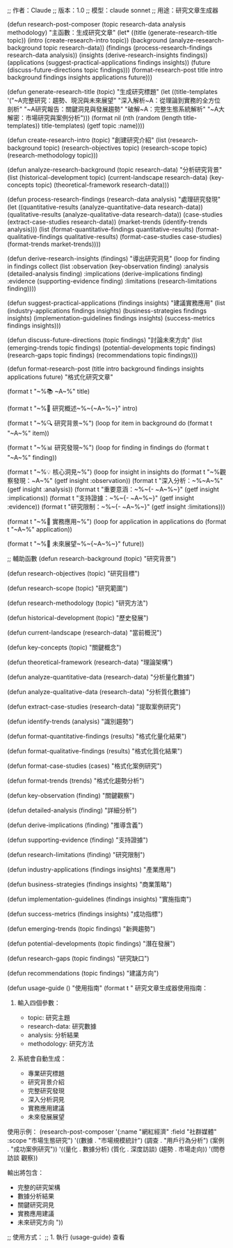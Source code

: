 ;; 作者：Claude
;; 版本：1.0
;; 模型：claude sonnet
;; 用途：研究文章生成器

(defun research-post-composer (topic research-data analysis methodology)
  "主函數：生成研究文章"
  (let* ((title (generate-research-title topic))
         (intro (create-research-intro topic))
         (background (analyze-research-background topic research-data))
         (findings (process-research-findings research-data analysis))
         (insights (derive-research-insights findings))
         (applications (suggest-practical-applications findings insights))
         (future (discuss-future-directions topic findings)))
    (format-research-post title intro background findings insights 
                         applications future)))

(defun generate-research-title (topic)
  "生成研究標題"
  (let ((title-templates
         '("~A完整研究：趨勢、現況與未來展望"
           "深入解析~A：從理論到實務的全方位剖析"
           "~A研究報告：關鍵洞見與發展趨勢"
           "破解~A：完整生態系統解析"
           "~A大解密：市場研究與案例分析")))
    (format nil
            (nth (random (length title-templates)) title-templates)
            (getf topic :name))))

(defun create-research-intro (topic)
  "創建研究介紹"
  (list
   (research-background topic)
   (research-objectives topic)
   (research-scope topic)
   (research-methodology topic)))

(defun analyze-research-background (topic research-data)
  "分析研究背景"
  (list
   (historical-development topic)
   (current-landscape research-data)
   (key-concepts topic)
   (theoretical-framework research-data)))

(defun process-research-findings (research-data analysis)
  "處理研究發現"
  (let ((quantitative-results (analyze-quantitative-data research-data))
        (qualitative-results (analyze-qualitative-data research-data))
        (case-studies (extract-case-studies research-data))
        (market-trends (identify-trends analysis)))
    (list
     (format-quantitative-findings quantitative-results)
     (format-qualitative-findings qualitative-results)
     (format-case-studies case-studies)
     (format-trends market-trends))))

(defun derive-research-insights (findings)
  "導出研究洞見"
  (loop for finding in findings
        collect
        (list
         :observation (key-observation finding)
         :analysis (detailed-analysis finding)
         :implications (derive-implications finding)
         :evidence (supporting-evidence finding)
         :limitations (research-limitations finding))))

(defun suggest-practical-applications (findings insights)
  "建議實務應用"
  (list
   (industry-applications findings insights)
   (business-strategies findings insights)
   (implementation-guidelines findings insights)
   (success-metrics findings insights)))

(defun discuss-future-directions (topic findings)
  "討論未來方向"
  (list
   (emerging-trends topic findings)
   (potential-developments topic findings)
   (research-gaps topic findings)
   (recommendations topic findings)))

(defun format-research-post 
    (title intro background findings insights applications future)
  "格式化研究文章"
  
  (format t "~%📚 ~A~%" title)
  
  (format t "~%📌 研究概述~%~{~A~%~}" intro)
  
  (format t "~%🔍 研究背景~%")
  (loop for item in background do
        (format t "~A~%" item))
  
  (format t "~%📊 研究發現~%")
  (loop for finding in findings do
        (format t "~A~%" finding))
  
  (format t "~%💡 核心洞見~%")
  (loop for insight in insights do
        (format t "~%觀察發現：~A~%" 
                (getf insight :observation))
        (format t "深入分析：~%~A~%" 
                (getf insight :analysis))
        (format t "重要意涵：~%~{- ~A~%~}" 
                (getf insight :implications))
        (format t "支持證據：~%~{- ~A~%~}" 
                (getf insight :evidence))
        (format t "研究限制：~%~{- ~A~%~}" 
                (getf insight :limitations)))
  
  (format t "~%🎯 實務應用~%")
  (loop for application in applications do
        (format t "~A~%" application))
  
  (format t "~%🔮 未來展望~%~{~A~%~}" future))

;; 輔助函數
(defun research-background (topic)
  "研究背景")

(defun research-objectives (topic)
  "研究目標")

(defun research-scope (topic)
  "研究範圍")

(defun research-methodology (topic)
  "研究方法")

(defun historical-development (topic)
  "歷史發展")

(defun current-landscape (research-data)
  "當前概況")

(defun key-concepts (topic)
  "關鍵概念")

(defun theoretical-framework (research-data)
  "理論架構")

(defun analyze-quantitative-data (research-data)
  "分析量化數據")

(defun analyze-qualitative-data (research-data)
  "分析質化數據")

(defun extract-case-studies (research-data)
  "提取案例研究")

(defun identify-trends (analysis)
  "識別趨勢")

(defun format-quantitative-findings (results)
  "格式化量化結果")

(defun format-qualitative-findings (results)
  "格式化質化結果")

(defun format-case-studies (cases)
  "格式化案例研究")

(defun format-trends (trends)
  "格式化趨勢分析")

(defun key-observation (finding)
  "關鍵觀察")

(defun detailed-analysis (finding)
  "詳細分析")

(defun derive-implications (finding)
  "推導含義")

(defun supporting-evidence (finding)
  "支持證據")

(defun research-limitations (finding)
  "研究限制")

(defun industry-applications (findings insights)
  "產業應用")

(defun business-strategies (findings insights)
  "商業策略")

(defun implementation-guidelines (findings insights)
  "實施指南")

(defun success-metrics (findings insights)
  "成功指標")

(defun emerging-trends (topic findings)
  "新興趨勢")

(defun potential-developments (topic findings)
  "潛在發展")

(defun research-gaps (topic findings)
  "研究缺口")

(defun recommendations (topic findings)
  "建議方向")

(defun usage-guide ()
  "使用指南"
  (format t "
研究文章生成器使用指南：

1. 輸入四個參數：
   - topic: 研究主題
   - research-data: 研究數據
   - analysis: 分析結果
   - methodology: 研究方法

2. 系統會自動生成：
   - 專業研究標題
   - 研究背景介紹
   - 完整研究發現
   - 深入分析洞見
   - 實務應用建議
   - 未來發展展望

使用示例：
(research-post-composer 
  '(:name \"網紅經濟\"
    :field \"社群媒體\"
    :scope \"市場生態研究\")
  '((數據 . \"市場規模統計\")
    (調查 . \"用戶行為分析\")
    (案例 . \"成功案例研究\"))
  '((量化 . 數據分析)
    (質化 . 深度訪談)
    (趨勢 . 市場走向))
  '(問卷 訪談 觀察))

輸出將包含：
- 完整的研究架構
- 數據分析結果
- 關鍵研究洞見
- 實務應用建議
- 未來研究方向
"))

;; 使用方式：
;; 1. 執行 (usage-guide) 查看